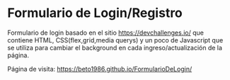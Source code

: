 # Formulario de Login/Registro

Formulario de login basado en el sitio https://devchallenges.io/ que contiene HTML, CSS(flex,grid,media querys) y un poco de Javascript que se utiliza para cambiar el background en cada ingreso/actualización de la página.

Página de visita: https://beto1986.github.io/FormularioDeLogin/

